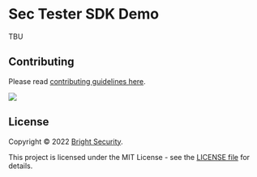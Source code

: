 # Sec Tester SDK Demo

TBU

## Contributing

Please read [contributing guidelines here](./CONTRIBUTING.md).

<a href="https://github.com/NeuraLegion/sec-tester-js-demo/graphs/contributors">
  <img src="https://contrib.rocks/image?repo=NeuraLegion/sec-tester-js-demo"/>
</a>

## License

Copyright © 2022 [Bright Security](https://brightsec.com/).

This project is licensed under the MIT License - see the [LICENSE file](LICENSE) for details.
